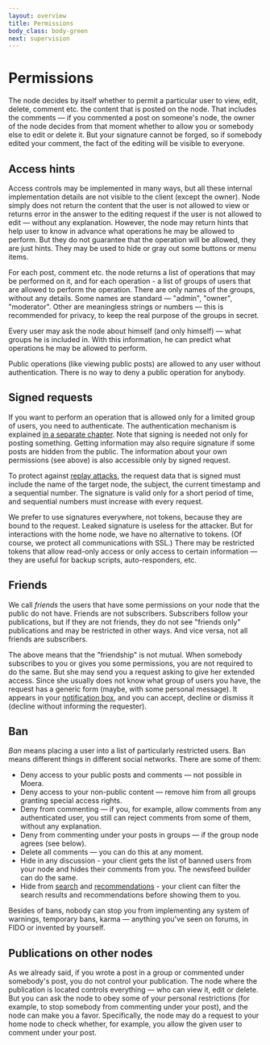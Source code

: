 ```yaml
---
layout: overview
title: Permissions
body_class: body-green
next: supervision
---
```


# Permissions

The node decides by itself whether to permit a particular user to view,
edit, delete, comment etc. the content that is posted on the node. That
includes the comments — if you commented a post on someone's node, the
owner of the node decides from that moment whether to allow you or
somebody else to edit or delete it. But your signature cannot be forged,
so if somebody edited your comment, the fact of the editing will be
visible to everyone.

## Access hints

Access controls may be implemented in many ways, but all these internal
implementation details are not visible to the client (except the owner).
Node simply does not return the content that the user is not allowed to
view or returns error in the answer to the editing request if the user
is not allowed to edit — without any explanation. However, the node may
return hints that help user to know in advance what operations he may be
allowed to perform. But they do not guarantee that the operation will be
allowed, they are just hints. They may be used to hide or gray out some
buttons or menu items.

For each post, comment etc. the node returns a list of operations that
may be performed on it, and for each operation - a list of groups of
users that are allowed to perform the operation. There are only names of
the groups, without any details. Some names are standard — "admin",
"owner", "moderator". Other are meaningless strings or numbers — this is
recommended for privacy, to keep the real purpose of the groups in
secret.

Every user may ask the node about himself (and only himself) — what
groups he is included in. With this information, he can predict what
operations he may be allowed to perform.

Public operations (like viewing public posts) are allowed to any user
without authentication. There is no way to deny a public operation for
anybody.

## Signed requests

If you want to perform an operation that is allowed only for a limited
group of users, you need to authenticate. The authentication mechanism
is explained [in a separate chapter][1]. Note that signing is needed not
only for posting something. Getting information may also require
signature if some posts are hidden from the public. The information
about your own permissions (see above) is also accessible only by signed
request.

To protect against [replay attacks][2], the request data that is signed
must include the name of the target node, the subject, the current
timestamp and a sequential number. The signature is valid only for a
short period of time, and sequential numbers must increase with every
request.

We prefer to use signatures everywhere, not tokens, because they are
bound to the request. Leaked signature is useless for the attacker. But
for interactions with the home node, we have no alternative to tokens.
(Of course, we protect all communications with SSL.) There may be
restricted tokens that allow read-only access or only access to certain
information — they are useful for backup scripts, auto-responders, etc.

## Friends

We call *friends* the users that have some permissions on your node that
the public do not have. Friends are not subscribers. Subscribers follow your
publications, but if they are not friends, they do not see "friends
only" publications and may be restricted in other ways. And vice versa,
not all friends are subscribers.

The above means that the "friendship" is not mutual. When somebody
subscribes to you or gives you some permissions, you are not required to
do the same. But she may send you a request asking to give her extended
access. Since she usually does not know what group of users you have, the
request has a generic form (maybe, with some personal message). It
appears in your [notification box][3], and you can accept, decline or
dismiss it (decline without informing the requester).

## Ban

*Ban* means placing a user into a list of particularly restricted users.
Ban means different things in different social networks. There are some
of them:

* Deny access to your public posts and comments — not possible in Moera.
* Deny access to your non-public content — remove him from all groups
  granting special access rights.
* Deny from commenting — if you, for example, allow comments from any
  authenticated user, you still can reject comments from some of them,
  without any explanation.
* Deny from commenting under your posts in groups — if the group node
  agrees (see below).
* Delete all comments — you can do this at any moment.
* Hide in any discussion - your client gets the list of banned users
  from your node and hides their comments from you. The newsfeed builder
  can do the same.
* Hide from [search][4] and [recommendations][4] - your client can
  filter the search results and recommendations before showing them to
  you.

Besides of bans, nobody can stop you from implementing any system of
warnings, temporary bans, karma — anything you've seen on forums, in
FIDO or invented by yourself.

## Publications on other nodes

As we already said, if you wrote a post in a group or commented under
somebody's post, you do not control your publication. The node where
the publication is located controls everything — who can view it, edit
or delete. But you can ask the node to obey some of your personal
restrictions (for example, to stop somebody from commenting under your
post), and the node can make you a favor. Specifically, the node may do a
request to your home node to check whether, for example, you allow the
given user to comment under your post. 

[1]: /overview/authentication.html
[2]: https://en.wikipedia.org/wiki/Replay_attack
[3]: /overview/newsfeed.html
[4]: /overview/other.html
